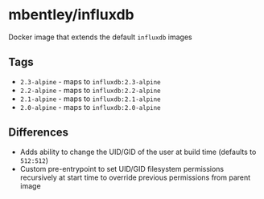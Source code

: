 # mbentley/influxdb

Docker image that extends the default `influxdb` images

## Tags

* `2.3-alpine` - maps to `influxdb:2.3-alpine`
* `2.2-alpine` - maps to `influxdb:2.2-alpine`
* `2.1-alpine` - maps to `influxdb:2.1-alpine`
* `2.0-alpine` - maps to `influxdb:2.0-alpine`

## Differences

* Adds ability to change the UID/GID of the user at build time (defaults to `512:512`)
* Custom pre-entrypoint to set UID/GID filesystem permissions recursively at start time to override previous permissions from parent image
